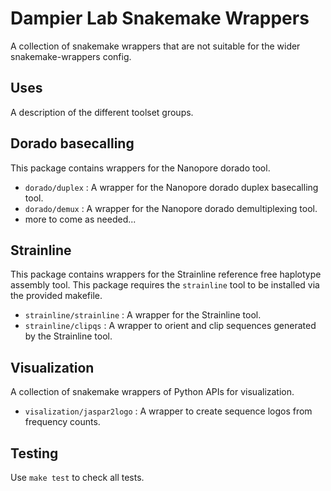 # Dampier Lab Snakemake Wrappers

A collection of snakemake wrappers that are not suitable for the wider snakemake-wrappers config.

## Uses

A description of the different toolset groups.


## Dorado basecalling

This package contains wrappers for the Nanopore dorado tool.

 - `dorado/duplex` : A wrapper for the Nanopore dorado duplex basecalling tool.
 - `dorado/demux` : A wrapper for the Nanopore dorado demultiplexing tool.
 - more to come as needed...


## Strainline

This package contains wrappers for the Strainline reference free haplotype assembly tool.
This package requires the `strainline` tool to be installed via the provided makefile.

 - `strainline/strainline` : A wrapper for the Strainline tool.
 - `strainline/clipqs` : A wrapper to orient and clip sequences generated by the Strainline tool.

## Visualization

A collection of snakemake wrappers of Python APIs for visualization.

- `visalization/jaspar2logo` : A wrapper to create sequence logos from frequency counts.


## Testing

Use `make test` to check all tests.

